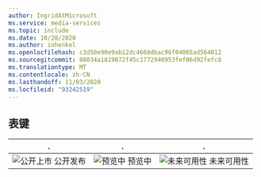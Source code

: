 ```yaml
---
author: IngridAtMicrosoft
ms.service: media-services
ms.topic: include
ms.date: 10/28/2020
ms.author: inhenkel
ms.openlocfilehash: c3d50e90e9ab12dc4668dbac96f04065ad564012
ms.sourcegitcommit: 80034a1819072f45c1772940953fef06d92fefc8
ms.translationtype: MT
ms.contentlocale: zh-CN
ms.lasthandoff: 11/03/2020
ms.locfileid: "93242519"
---
```

<!--Feature availability symbol key-->

## <a name="table-key"></a>表键
| . | . | . |
| :---: | :---: | :---: |
| ![公开上市](../media/azure-clouds-regions/ga.svg) 公开发布 | ![预览中](../media/azure-clouds-regions/preview.svg) 预览中 | ![未来可用性](../media/azure-clouds-regions/planned-active.svg) 未来可用性 |